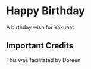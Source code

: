 # Happy Birthday

A birthday wish for Yakunat

## Important Credits

This was facilitated by Doreen
